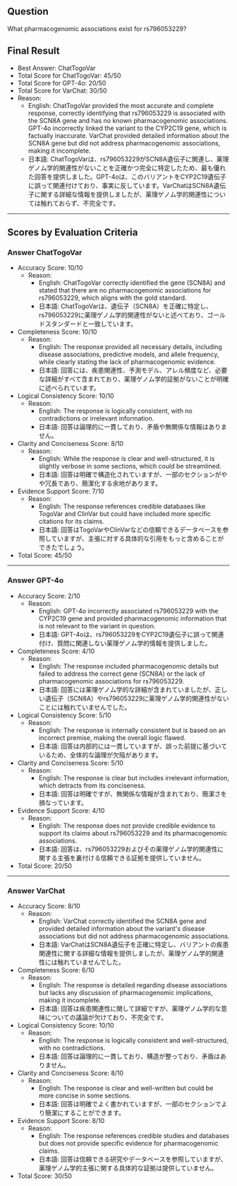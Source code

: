 ## Question

What pharmacogenomic associations exist for rs796053229?

## Final Result

- Best Answer: ChatTogoVar
- Total Score for ChatTogoVar: 45/50
- Total Score for GPT-4o: 20/50
- Total Score for VarChat: 30/50
- Reason:
  - English: ChatTogoVar provided the most accurate and complete response, correctly identifying that rs796053229 is associated with the SCN8A gene and has no known pharmacogenomic associations. GPT-4o incorrectly linked the variant to the CYP2C19 gene, which is factually inaccurate. VarChat provided detailed information about the SCN8A gene but did not address pharmacogenomic associations, making it incomplete.
  - 日本語: ChatTogoVarは、rs796053229がSCN8A遺伝子に関連し、薬理ゲノム学的関連性がないことを正確かつ完全に特定したため、最も優れた回答を提供しました。GPT-4oは、このバリアントをCYP2C19遺伝子に誤って関連付けており、事実に反しています。VarChatはSCN8A遺伝子に関する詳細な情報を提供しましたが、薬理ゲノム学的関連性については触れておらず、不完全です。

---

## Scores by Evaluation Criteria

### Answer ChatTogoVar
- Accuracy Score: 10/10
  - Reason: 
    - English: ChatTogoVar correctly identified the gene (SCN8A) and stated that there are no pharmacogenomic associations for rs796053229, which aligns with the gold standard.
    - 日本語: ChatTogoVarは、遺伝子（SCN8A）を正確に特定し、rs796053229に薬理ゲノム学的関連性がないと述べており、ゴールドスタンダードと一致しています。
- Completeness Score: 10/10
  - Reason: 
    - English: The response provided all necessary details, including disease associations, predictive models, and allele frequency, while clearly stating the lack of pharmacogenomic evidence.
    - 日本語: 回答には、疾患関連性、予測モデル、アレル頻度など、必要な詳細がすべて含まれており、薬理ゲノム学的証拠がないことが明確に述べられています。
- Logical Consistency Score: 10/10
  - Reason: 
    - English: The response is logically consistent, with no contradictions or irrelevant information.
    - 日本語: 回答は論理的に一貫しており、矛盾や無関係な情報はありません。
- Clarity and Conciseness Score: 8/10
  - Reason: 
    - English: While the response is clear and well-structured, it is slightly verbose in some sections, which could be streamlined.
    - 日本語: 回答は明確で構造化されていますが、一部のセクションがやや冗長であり、簡潔化する余地があります。
- Evidence Support Score: 7/10
  - Reason: 
    - English: The response references credible databases like TogoVar and ClinVar but could have included more specific citations for its claims.
    - 日本語: 回答はTogoVarやClinVarなどの信頼できるデータベースを参照していますが、主張に対する具体的な引用をもっと含めることができたでしょう。
- Total Score: 45/50

---

### Answer GPT-4o
- Accuracy Score: 2/10
  - Reason: 
    - English: GPT-4o incorrectly associated rs796053229 with the CYP2C19 gene and provided pharmacogenomic information that is not relevant to the variant in question.
    - 日本語: GPT-4oは、rs796053229をCYP2C19遺伝子に誤って関連付け、質問に関連しない薬理ゲノム学的情報を提供しました。
- Completeness Score: 4/10
  - Reason: 
    - English: The response included pharmacogenomic details but failed to address the correct gene (SCN8A) or the lack of pharmacogenomic associations for rs796053229.
    - 日本語: 回答には薬理ゲノム学的な詳細が含まれていましたが、正しい遺伝子（SCN8A）やrs796053229に薬理ゲノム学的関連性がないことには触れていませんでした。
- Logical Consistency Score: 5/10
  - Reason: 
    - English: The response is internally consistent but is based on an incorrect premise, making the overall logic flawed.
    - 日本語: 回答は内部的には一貫していますが、誤った前提に基づいているため、全体的な論理が欠陥があります。
- Clarity and Conciseness Score: 5/10
  - Reason: 
    - English: The response is clear but includes irrelevant information, which detracts from its conciseness.
    - 日本語: 回答は明確ですが、無関係な情報が含まれており、簡潔さを損なっています。
- Evidence Support Score: 4/10
  - Reason: 
    - English: The response does not provide credible evidence to support its claims about rs796053229 and its pharmacogenomic associations.
    - 日本語: 回答は、rs796053229およびその薬理ゲノム学的関連性に関する主張を裏付ける信頼できる証拠を提供していません。
- Total Score: 20/50

---

### Answer VarChat
- Accuracy Score: 8/10
  - Reason: 
    - English: VarChat correctly identified the SCN8A gene and provided detailed information about the variant's disease associations but did not address pharmacogenomic associations.
    - 日本語: VarChatはSCN8A遺伝子を正確に特定し、バリアントの疾患関連性に関する詳細な情報を提供しましたが、薬理ゲノム学的関連性には触れていませんでした。
- Completeness Score: 6/10
  - Reason: 
    - English: The response is detailed regarding disease associations but lacks any discussion of pharmacogenomic implications, making it incomplete.
    - 日本語: 回答は疾患関連性に関して詳細ですが、薬理ゲノム学的な意味についての議論が欠けており、不完全です。
- Logical Consistency Score: 10/10
  - Reason: 
    - English: The response is logically consistent and well-structured, with no contradictions.
    - 日本語: 回答は論理的に一貫しており、構造が整っており、矛盾はありません。
- Clarity and Conciseness Score: 8/10
  - Reason: 
    - English: The response is clear and well-written but could be more concise in some sections.
    - 日本語: 回答は明確でよく書かれていますが、一部のセクションでより簡潔にすることができます。
- Evidence Support Score: 8/10
  - Reason: 
    - English: The response references credible studies and databases but does not provide specific evidence for pharmacogenomic claims.
    - 日本語: 回答は信頼できる研究やデータベースを参照していますが、薬理ゲノム学的主張に関する具体的な証拠は提供していません。
- Total Score: 30/50